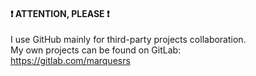 #### ❗ ATTENTION, PLEASE ❗
I use GitHub mainly for third-party projects collaboration.  
My own projects can be found on GitLab:  
https://gitlab.com/marquesrs
